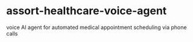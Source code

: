 # assort-healthcare-voice-agent
voice AI agent for automated medical appointment scheduling via phone calls
